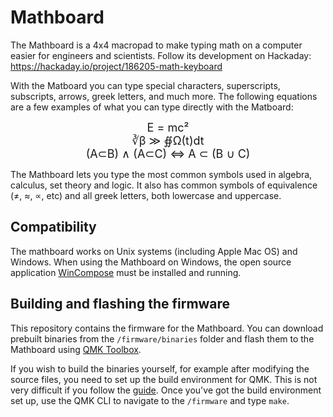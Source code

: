 # Mathboard

The Mathboard is a 4x4 macropad to make typing math on a computer easier for engineers and scientists. 
Follow its development on Hackaday: https://hackaday.io/project/186205-math-keyboard

With the Matboard you can type special characters, superscripts, subscripts, arrows, greek letters, and much more. The following equations are a few examples of what you can type directly with the Matboard:

<p style="text-align: center;"><font size="4"> 
E = mc²<br>
∛β ≫ ∯Ω(t)dt<br>
(A⊂B) ∧ (A⊂C) ⇔ A ⊂ (B ∪ C)
</font> </p>

The Mathboard lets you type the most common symbols used in algebra, calculus, set theory and logic. It also 
has common symbols of equivalence (≠, ≈, ∝, etc) and all greek letters, both lowercase and uppercase. 

## Compatibility
The mathboard works on Unix systems (including Apple Mac OS) and Windows.
When using the Mathboard on Windows, the open source application [WinCompose](https://github.com/samhocevar/wincompose) 
must be installed and running.

## Building and flashing the firmware
This repository contains the firmware for the Mathboard. You can download prebuilt binaries from the 
`/firmware/binaries` folder and flash them to the Mathboard using [QMK Toolbox](https://github.com/qmk/qmk_toolbox).

If you wish to build the binaries yourself, for example after modifying the source files, you need to set up the 
build environment for QMK. This is not very difficult if you follow the 
[guide](https://docs.qmk.fm/#/newbs_getting_started). Once you've got the build environment set up, use the QMK CLI to
navigate to the `/firmware` and type `make`. 
